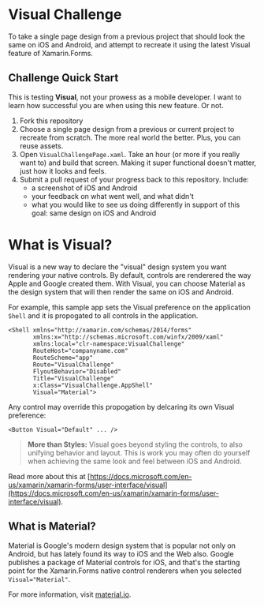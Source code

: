 # Visual Challenge

To take a single page design from a previous project that should look the same on iOS and Android, and attempt to recreate it using the latest Visual feature of Xamarin.Forms.

## Challenge Quick Start

This is testing **Visual**, not your prowess as a mobile developer. I want to learn how successful you are when using this new feature. Or not. 

1. Fork this repository
2. Choose a single page design from a previous or current project to recreate from scratch. The more real world the better. Plus, you can reuse assets.
3. Open `VisualChallengePage.xaml`. Take an hour (or more if you really want to) and build that screen. Making it super functional doesn't matter, just how it looks and feels.
4. Submit a pull request of your progress back to this repository. Include:
    - a screenshot of iOS and Android
    - your feedback on what went well, and what didn't
    - what you would like to see us doing differently in support of this goal: same design on iOS and Android


# What is Visual?

Visual is a new way to declare the "visual" design system you want rendering your native controls. By default, controls are renderered the way Apple and Google created them. With Visual, you can choose Material as the design system that will then render the same on iOS and Android. 

For example, this sample app sets the Visual preference on the application `Shell` and it is propogated to all controls in the application.

```
<Shell xmlns="http://xamarin.com/schemas/2014/forms" 
       xmlns:x="http://schemas.microsoft.com/winfx/2009/xaml" 
       xmlns:local="clr-namespace:VisualChallenge"
       RouteHost="companyname.com"
       RouteScheme="app"
       Route="VisualChallenge"
       FlyoutBehavior="Disabled"
       Title="VisualChallenge"
       x:Class="VisualChallenge.AppShell"
       Visual="Material">
```

Any control may override this propogation by delcaring its own Visual preference:

```
<Button Visual="Default" ... />
```

> **More than Styles:** Visual goes beyond styling the controls, to also unifying behavior and layout. This is work you may often do yourself when achieving the same look and feel between iOS and Android.


Read more about this at [https://docs.microsoft.com/en-us/xamarin/xamarin-forms/user-interface/visual](https://docs.microsoft.com/en-us/xamarin/xamarin-forms/user-interface/visual).

## What is Material?

Material is Google's modern design system that is popular not only on Android, but has lately found its way to iOS and the Web also. Google publishes a package of Material controls for iOS, and that's the starting point for the Xamarin.Forms native control renderers when you selected `Visual="Material"`.

For more information, visit [material.io](https://material.io/).

